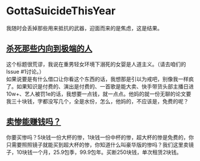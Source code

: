 # GottaSuicideThisYear
我随时会丢掉那些用来抵抗的武器，迎面而来的是焦虑，这是结果。
## [杀死那些内向到极端的人](times.md)
这个标题很荒谬，我说在重男轻女环境下溺死的女婴是人道主义。（请去咱们的Issue #1讨论。）  
如果说要是有什么借口让你看这个东西的话，我想那是引以为戒吧，别像我一样疯了。如果知识是付费的、演出是付费的、一首歌是能大卖、快手带货头部主播日进10w+、艺人被罚1e的话，我想要一点钱，就一点点。他妈的就一份无聊的论文要我三十块钱，字都没写几个，全是水份，怎么，他妈的，不应该是，免费的呢？
## [卖惨能赚钱吗？](money)
你要买惨吗？5块钱一份大杯的惨，1块钱一份中杯的惨，超大杯的惨是免费的，你只需要照照镜子就能买到超大杯的惨，你知道什么叫豪华版的惨吗？我们这里卖镜子，10块钱一个月，25.9包季，99.9包年。买断250块钱，单次租赁2块钱。